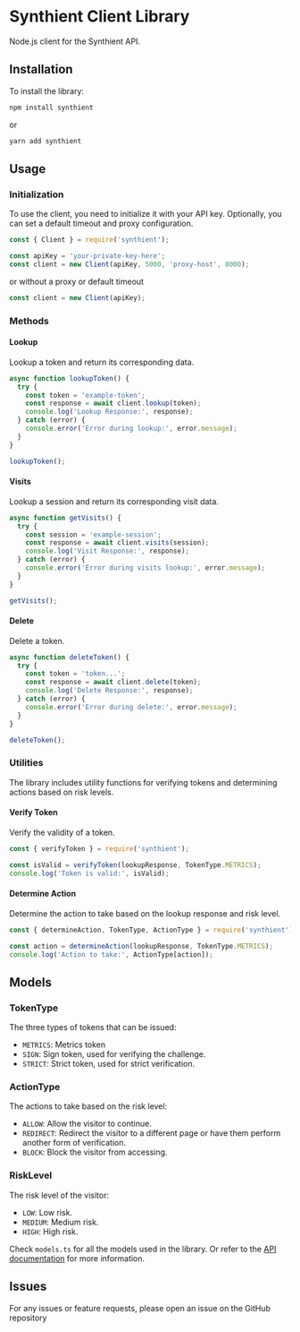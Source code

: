 # Synthient Client Library

Node.js client for the Synthient API.

## Installation

To install the library:

```bash
npm install synthient
```

or

```bash
yarn add synthient
```

## Usage

### Initialization

To use the client, you need to initialize it with your API key. Optionally, you can set a default timeout and proxy configuration.

```javascript
const { Client } = require('synthient');

const apiKey = 'your-private-key-here';
const client = new Client(apiKey, 5000, 'proxy-host', 8000);
```

or without a proxy or default timeout

```javascript
const client = new Client(apiKey);
```

### Methods

#### Lookup

Lookup a token and return its corresponding data.

```javascript
async function lookupToken() {
  try {
    const token = 'example-token';
    const response = await client.lookup(token);
    console.log('Lookup Response:', response);
  } catch (error) {
    console.error('Error during lookup:', error.message);
  }
}

lookupToken();
```

#### Visits

Lookup a session and return its corresponding visit data.

```javascript
async function getVisits() {
  try {
    const session = 'example-session';
    const response = await client.visits(session);
    console.log('Visit Response:', response);
  } catch (error) {
    console.error('Error during visits lookup:', error.message);
  }
}

getVisits();
```

#### Delete

Delete a token.

```javascript
async function deleteToken() {
  try {
    const token = 'token...';
    const response = await client.delete(token);
    console.log('Delete Response:', response);
  } catch (error) {
    console.error('Error during delete:', error.message);
  }
}

deleteToken();
```

### Utilities

The library includes utility functions for verifying tokens and determining actions based on risk levels.

#### Verify Token

Verify the validity of a token.

```javascript
const { verifyToken } = require('synthient');

const isValid = verifyToken(lookupResponse, TokenType.METRICS);
console.log('Token is valid:', isValid);
```

#### Determine Action

Determine the action to take based on the lookup response and risk level.

```javascript
const { determineAction, TokenType, ActionType } = require('synthient');

const action = determineAction(lookupResponse, TokenType.METRICS);
console.log('Action to take:', ActionType[action]);
```

## Models

### TokenType

The three types of tokens that can be issued:
- `METRICS`: Metrics token
- `SIGN`: Sign token, used for verifying the challenge.
- `STRICT`: Strict token, used for strict verification.

### ActionType

The actions to take based on the risk level:
- `ALLOW`: Allow the visitor to continue.
- `REDIRECT`: Redirect the visitor to a different page or have them perform another form of verification.
- `BLOCK`: Block the visitor from accessing.

### RiskLevel

The risk level of the visitor:
- `LOW`: Low risk.
- `MEDIUM`: Medium risk.
- `HIGH`: High risk.


Check `models.ts` for all the models used in the library. Or refer to the [API documentation](https://docs.synthient.com) for more information.


## Issues
For any issues or feature requests, please open an issue on the GitHub repository